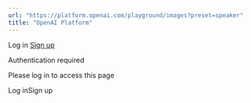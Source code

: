 ```yaml
---
url: "https://platform.openai.com/playground/images?preset=speaker"
title: "OpenAI Platform"
---
```


Log in [Sign up](https://platform.openai.com/signup)

Authentication required

Please log in to access this page

Log inSign up